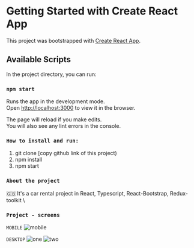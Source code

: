 # Getting Started with Create React App

This project was bootstrapped with [Create React App](https://github.com/facebook/create-react-app).

## Available Scripts

In the project directory, you can run:

### `npm start`

Runs the app in the development mode.\
Open [http://localhost:3000](http://localhost:3000) to view it in the browser.

The page will reload if you make edits.\
You will also see any lint errors in the console.

### `How to install and run:`
1) git clone [copy github link of this project)
2) npm install 
3) npm start

### `About the project`
🇬🇧 It's a car rental project in React, Typescript, React-Bootstrap, Redux-toolkit \

### `Project - screens` 

`MOBILE`
![mobile](https://user-images.githubusercontent.com/96081508/208190540-fc69082a-b37a-405d-9b23-cd9243fd2d1b.png)


`DESKTOP`
![one](https://user-images.githubusercontent.com/96081508/208190579-214a43dd-f173-4230-8f67-0e4520157c46.png)
![two](https://user-images.githubusercontent.com/96081508/208190593-781aee54-ba6d-4eb7-a4b5-e76893028dc8.png)
